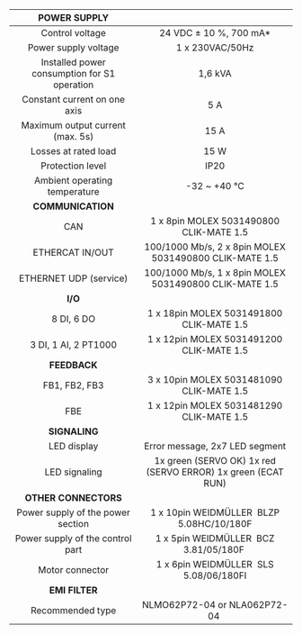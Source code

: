 | **POWER SUPPLY** |   |
| :---: | :---: |
| Control voltage | 24 VDC ± 10 %, 700 mA* |
| Power supply voltage | 1 x 230VAC/50Hz |
| Installed power consumption for S1 operation | 1,6 kVA |
| Constant current on one axis | 5 A |
| Maximum output current (max. 5s) | 15 A |
| Losses at rated load | 15 W |
| Protection level | IP20 |
| Ambient operating temperature | -32 ~ +40 °C  |
| **COMMUNICATION** |   |
| CAN | 1 x 8pin MOLEX 5031490800 CLIK-MATE 1.5 |
| ETHERCAT IN/OUT | 100/1000 Mb/s, 2 x 8pin MOLEX 5031490800 CLIK-MATE 1.5 |
| ETHERNET UDP (service) | 100/1000 Mb/s, 1 x 8pin MOLEX 5031490800 CLIK-MATE 1.5 |
| **I/O** |   |
| 8 DI, 6 DO | 1 x 18pin MOLEX 5031491800 CLIK-MATE 1.5 |
| 3 DI, 1 AI, 2 PT1000 | 1 x 12pin MOLEX 5031491200 CLIK-MATE 1.5 |
| **FEEDBACK** |   |
| FB1, FB2, FB3 | 3 x 10pin MOLEX 5031481090 CLIK-MATE 1.5 |
| FBE | 1 x 12pin MOLEX 5031481290 CLIK-MATE 1.5 |
| **SIGNALING** |   |
| LED display | Error message, 2x7 LED segment |
| LED signaling | 1x green (SERVO OK) 1x red (SERVO ERROR) 1x green (ECAT RUN) |
| **OTHER CONNECTORS** |   |
| Power supply of the power section | 1 x 10pin WEIDMÜLLER  BLZP 5.08HC/10/180F  |
| Power supply of the control part | 1 x 5pin WEIDMÜLLER  BCZ 3.81/05/180F   |
| Motor connector | 1 x 6pin WEIDMÜLLER  SLS 5.08/06/180FI  |
| **EMI FILTER** |
| Recommended type | NLMO62P72-04 or NLA062P72-04   |
